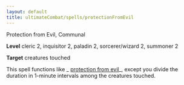 ```yaml
---
layout: default
title: ultimateCombat/spells/protectionFromEvil
---
```

Protection from Evil, Communal

**Level** cleric 2, inquisitor 2, paladin 2, sorcerer/wizard 2, summoner 2

**Target** creatures touched

This spell functions like _ [protection from evil](spells/protectionFromEvil#_protection-from-evil)_, except you divide the duration in 1-minute intervals among the creatures touched.

